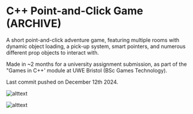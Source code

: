 # C++ Point-and-Click Game (ARCHIVE)

A short point-and-click adventure game, featuring multiple rooms with dynamic object loading, a pick-up system, smart pointers, and numerous different prop objects to interact with. 

Made in ~2 months for a university assignment submission, as part of the "Games in C++' module at UWE Bristol (BSc Games Technology).

Last commit pushed on December 12th 2024.

![alttext](https://cdn.discordapp.com/attachments/1331665077048315976/1332131725509136384/image.png?ex=679423d9&is=6792d259&hm=cd013e2cd182ab676052f90a7a9790107b15b714f09403bbb0a5dc8ed3104950&)

![alttext](https://cdn.discordapp.com/attachments/1331665077048315976/1332131829213433976/image.png?ex=679423f1&is=6792d271&hm=116ba6cbfe5c1c13b61325333f782ed9c2c322b50bd22412abb64f0a21761187&)
